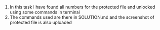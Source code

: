 1. In this task I have found all numbers for the protected file and unlocked using some commands in terminal 
2. The commands used are there in SOLUTION.md and the screenshot of protected file is also uploaded
